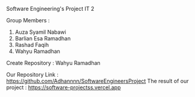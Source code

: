 Software Engineering's Project
IT 2

Group Members :

1. Auza Syamil Nabawi
2. Barlian Esa Ramadhan
3. Rashad Faqih
4. Wahyu Ramadhan

Create Repository : Wahyu Ramadhan

Our Repository Link : https://github.com/Adhannnn/SoftwareEngineersProject
The result of our project : https://software-projectss.vercel.app
